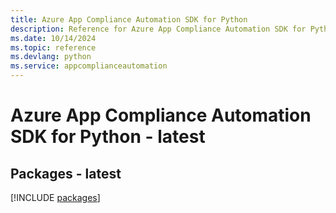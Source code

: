 ```yaml
---
title: Azure App Compliance Automation SDK for Python
description: Reference for Azure App Compliance Automation SDK for Python
ms.date: 10/14/2024
ms.topic: reference
ms.devlang: python
ms.service: appcomplianceautomation
---
```

# Azure App Compliance Automation SDK for Python - latest
## Packages - latest
[!INCLUDE [packages](app-compliance-automation-index.md)]